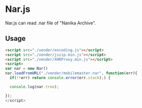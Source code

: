 Nar.js
======================
  Nar.js can read .nar file of "Nanika Archive".

Usage
----------

```html
<script src="./vender/encoding.js"></script>
<script src="./vender/jszip.min.js"></script>
<script src="./vender/XHRProxy.min.js"></script>
<script>
var nar = new Nar()
nar.loadFromURL("./vender/mobilemaster.nar", function(err){
  if(!!err) return console.error(err.stack);) {

  console.log(nar.tree);

});
</script>
```
